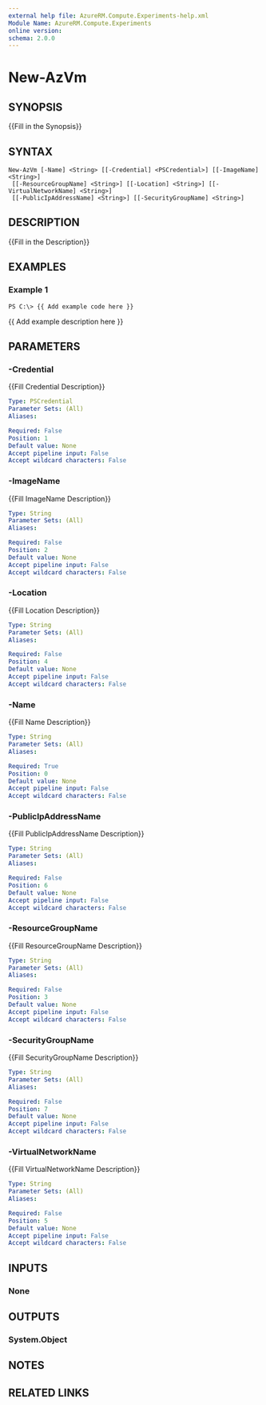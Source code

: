 ```yaml
---
external help file: AzureRM.Compute.Experiments-help.xml
Module Name: AzureRM.Compute.Experiments
online version: 
schema: 2.0.0
---
```


# New-AzVm

## SYNOPSIS
{{Fill in the Synopsis}}

## SYNTAX

```
New-AzVm [-Name] <String> [[-Credential] <PSCredential>] [[-ImageName] <String>]
 [[-ResourceGroupName] <String>] [[-Location] <String>] [[-VirtualNetworkName] <String>]
 [[-PublicIpAddressName] <String>] [[-SecurityGroupName] <String>]
```

## DESCRIPTION
{{Fill in the Description}}

## EXAMPLES

### Example 1
```
PS C:\> {{ Add example code here }}
```

{{ Add example description here }}

## PARAMETERS

### -Credential
{{Fill Credential Description}}

```yaml
Type: PSCredential
Parameter Sets: (All)
Aliases: 

Required: False
Position: 1
Default value: None
Accept pipeline input: False
Accept wildcard characters: False
```

### -ImageName
{{Fill ImageName Description}}

```yaml
Type: String
Parameter Sets: (All)
Aliases: 

Required: False
Position: 2
Default value: None
Accept pipeline input: False
Accept wildcard characters: False
```

### -Location
{{Fill Location Description}}

```yaml
Type: String
Parameter Sets: (All)
Aliases: 

Required: False
Position: 4
Default value: None
Accept pipeline input: False
Accept wildcard characters: False
```

### -Name
{{Fill Name Description}}

```yaml
Type: String
Parameter Sets: (All)
Aliases: 

Required: True
Position: 0
Default value: None
Accept pipeline input: False
Accept wildcard characters: False
```

### -PublicIpAddressName
{{Fill PublicIpAddressName Description}}

```yaml
Type: String
Parameter Sets: (All)
Aliases: 

Required: False
Position: 6
Default value: None
Accept pipeline input: False
Accept wildcard characters: False
```

### -ResourceGroupName
{{Fill ResourceGroupName Description}}

```yaml
Type: String
Parameter Sets: (All)
Aliases: 

Required: False
Position: 3
Default value: None
Accept pipeline input: False
Accept wildcard characters: False
```

### -SecurityGroupName
{{Fill SecurityGroupName Description}}

```yaml
Type: String
Parameter Sets: (All)
Aliases: 

Required: False
Position: 7
Default value: None
Accept pipeline input: False
Accept wildcard characters: False
```

### -VirtualNetworkName
{{Fill VirtualNetworkName Description}}

```yaml
Type: String
Parameter Sets: (All)
Aliases: 

Required: False
Position: 5
Default value: None
Accept pipeline input: False
Accept wildcard characters: False
```

## INPUTS

### None


## OUTPUTS

### System.Object

## NOTES

## RELATED LINKS

